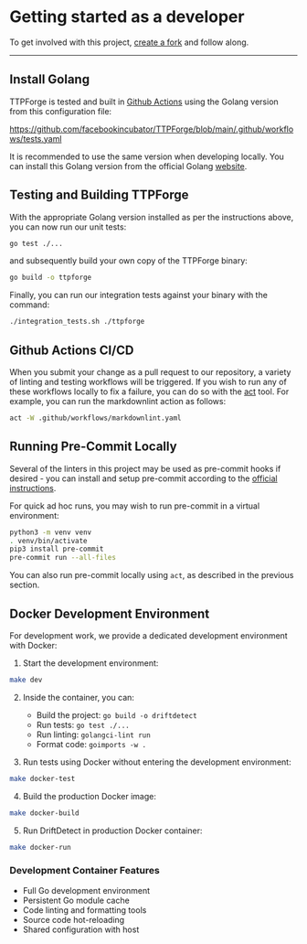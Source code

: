 # Getting started as a developer

To get involved with this project,
[create a fork](https://docs.github.com/en/get-started/quickstart/fork-a-repo)
and follow along.

---

## Install Golang

TTPForge is tested and built in
[Github Actions](https://github.com/features/actions) using the Golang version
from this configuration file:

https://github.com/facebookincubator/TTPForge/blob/main/.github/workflows/tests.yaml

It is recommended to use the same version when developing locally. You can
install this Golang version from the official Golang
[website](https://go.dev/doc/install).

## Testing and Building TTPForge

With the appropriate Golang version installed as per the instructions above, you
can now run our unit tests:

```bash
go test ./...
```

and subsequently build your own copy of the TTPForge binary:

```bash
go build -o ttpforge
```

Finally, you can run our integration tests against your binary with the command:

```bash
./integration_tests.sh ./ttpforge
```

## Github Actions CI/CD

When you submit your change as a pull request to our repository, a variety of
linting and testing workflows will be triggered. If you wish to run any of these
workflows locally to fix a failure, you can do so with the
[act](https://github.com/nektos/act) tool. For example, you can run the
markdownlint action as follows:

```bash
act -W .github/workflows/markdownlint.yaml
```

## Running Pre-Commit Locally

Several of the linters in this project may be used as pre-commit hooks if
desired - you can install and setup pre-commit according to the
[official instructions](https://pre-commit.com/).

For quick ad hoc runs, you may wish to run pre-commit in a virtual environment:

```bash
python3 -m venv venv
. venv/bin/activate
pip3 install pre-commit
pre-commit run --all-files
```

You can also run pre-commit locally using `act`, as described in the previous
section.

## Docker Development Environment

For development work, we provide a dedicated development environment with Docker:

1. Start the development environment:
```bash
make dev
```

2. Inside the container, you can:
   - Build the project: `go build -o driftdetect`
   - Run tests: `go test ./...`
   - Run linting: `golangci-lint run`
   - Format code: `goimports -w .`

3. Run tests using Docker without entering the development environment:
```bash
make docker-test
```

4. Build the production Docker image:
```bash
make docker-build
```

5. Run DriftDetect in production Docker container:
```bash
make docker-run
```

### Development Container Features

- Full Go development environment
- Persistent Go module cache
- Code linting and formatting tools
- Source code hot-reloading
- Shared configuration with host
